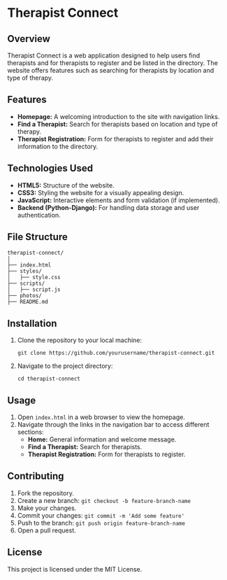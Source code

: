 # Therapist Connect

## Overview
Therapist Connect is a web application designed to help users find therapists and for therapists to register and be listed in the directory. The website offers features such as searching for therapists by location and type of therapy.

## Features
- **Homepage:** A welcoming introduction to the site with navigation links.
- **Find a Therapist:** Search for therapists based on location and type of therapy.
- **Therapist Registration:** Form for therapists to register and add their information to the directory.

## Technologies Used
- **HTML5:** Structure of the website.
- **CSS3:** Styling the website for a visually appealing design.
- **JavaScript:** Interactive elements and form validation (if implemented).
- **Backend (Python-Django):** For handling data storage and user authentication.

## File Structure
```
therapist-connect/
│
├── index.html
├── styles/
│   ├── style.css
├── scripts/
│   ├── script.js
├── photos/
├── README.md
```

## Installation
1. Clone the repository to your local machine:
   ```
   git clone https://github.com/yourusername/therapist-connect.git
   ```
2. Navigate to the project directory:
   ```
   cd therapist-connect
   ```

## Usage
1. Open `index.html` in a web browser to view the homepage.
2. Navigate through the links in the navigation bar to access different sections:
   - **Home:** General information and welcome message.
   - **Find a Therapist:** Search for therapists.
   - **Therapist Registration:** Form for therapists to register.

## Contributing
1. Fork the repository.
2. Create a new branch: `git checkout -b feature-branch-name`
3. Make your changes.
4. Commit your changes: `git commit -m 'Add some feature'`
5. Push to the branch: `git push origin feature-branch-name`
6. Open a pull request.

## License
This project is licensed under the MIT License.
